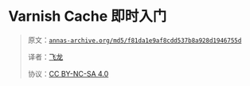# Varnish Cache 即时入门

> 原文：[`annas-archive.org/md5/f81da1e9af8cdd537b8a928d1946755d`](https://annas-archive.org/md5/f81da1e9af8cdd537b8a928d1946755d)
> 
> 译者：[飞龙](https://github.com/wizardforcel)
> 
> 协议：[CC BY-NC-SA 4.0](http://creativecommons.org/licenses/by-nc-sa/4.0/)